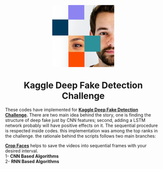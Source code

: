 <div align="center">
    <img src="/images/index.jpg" width="200">
</div>

<h1 align="center">Kaggle Deep Fake Detection Challenge</h1>


These codes have implemented for  **[Kaggle Deep Fake Detection Challenge](https://www.kaggle.com/c/deepfake-detection-challenge "Kaggle Deep Fake Detection Challenge").**  There are two main idea behind the story, one is finding the structure of deep fake just by CNN features; second, adding a LSTM network probably will have positive effects on it. 
The sequential procedure is respected inside codes.
this implementation was among the top ranks in the challenge. the rationale behind the scripts follows two main branches: 


[**Crop Faces**](https://github.com/imohammadhossein/Deep-Fake-Detection/blob/develop/face_extractor.ipynb "face extractor mtcnn") helps to save the videos into sequential frames with your desired interval. \
1- **CNN Based Algorithms** \
2- **RNN Based Algorithms**
